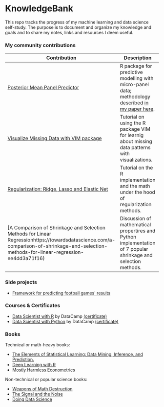 # KnowledgeBank
This repo tracks the progress of my machine learning and data science self-study. The purpose is to document and organize my knowledge and goals and to share my notes, links and resources I deem useful.

### My community contributions

|Contribution|Description|Type|Published|
|---|---|---|---|
|[Posterior Mean Panel Predictor](https://www.rdocumentation.org/packages/pmpp/versions/0.1.0)|R package for predictive modelling with micro-panel data; methodology described [in my paper here](https://thesis.eur.nl/pub/42668).|R package|2018-10-12|
|[Visualize Missing Data with VIM package](https://www.datacamp.com/community/tutorials/visualize-data-vim-package)|Tutorial on using the R package VIM for learnig about missing data patterns with visualizations.|tutorial|2018-09-05|
|[Regularization: Ridge, Lasso and Elastic Net](https://www.datacamp.com/community/tutorials/tutorial-ridge-lasso-elastic-net)|Tutorial on the R implementation and the math under the hood of regularization methods.|tutorial|2018-11-29|
|[A Comparison of Shrinkage and Selection Methods for Linear Regressionhttps://towardsdatascience.com/a-comparison-of-shrinkage-and-selection-methods-for-linear-regression-ee4dd3a71f16)|Discussion of mathematical propertires and Python implementation of 7 popular shrinkage and selection methods.|tutorial|2019-04-07|

### Side projects
-   [Framework for predicting football games' results](https://github.com/MichalOleszak/footballpredict)

### Courses & Certificates
- 	[Data Scientist with R](https://www.datacamp.com/tracks/data-scientist-with-r?version=1) by DataCamp [(certificate)](https://github.com/MichalOleszak/KnowledgeBank/blob/master/certificates/data_scientist_with_r.pdf)
- 	[Data Scientist with Python](https://www.datacamp.com/tracks/data-scientist-with-python?version=1) by DataCamp [(certificate)](https://github.com/MichalOleszak/KnowledgeBank/blob/master/certificates/data_scientist_with_python.pdf)

### Books
Technical or math-heavy books:
- 	[The Elements of Statistical Learning: Data Mining, Inference, and Prediction.](https://web.stanford.edu/~hastie/Papers/ESLII.pdf)
- 	[Deep Learning with R](https://www.manning.com/books/deep-learning-with-r)
-   [Mostly Harmless Econometrics](https://www.researchgate.net/publication/51992844_Mostly_Harmless_Econometrics_An_Empiricist's_Companion)

Non-technical or popular science books:
- 	[Weapons of Math Destruction](http://crownpublishing.com/archives/news/weapons-math-destruction-cathy-oneil#.XIPdgbhCdPY)
-   [The Signal and the Noise](https://www.penguinrandomhouse.com/books/305826/the-signal-and-the-noise-by-nate-silver/9780143125082/)
- 	[Doing Data Science](http://shop.oreilly.com/product/0636920028529.do)

